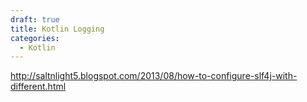 ```yaml
---
draft: true
title: Kotlin Logging
categories:
  - Kotlin
---
```


http://saltnlight5.blogspot.com/2013/08/how-to-configure-slf4j-with-different.html